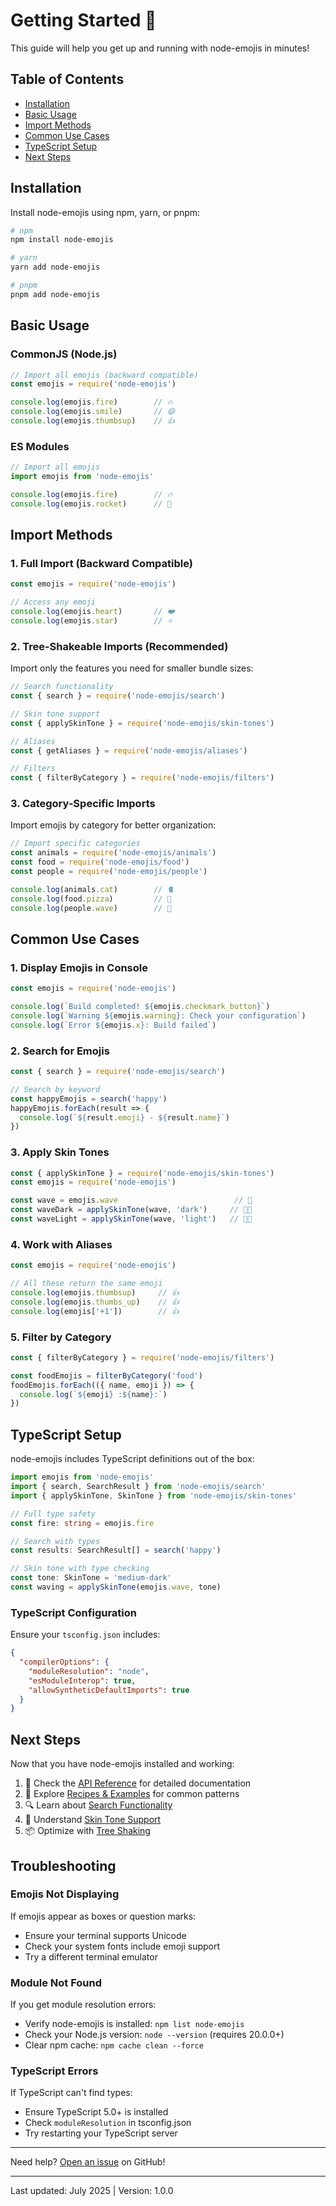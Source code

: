# Getting Started 🚀

This guide will help you get up and running with node-emojis in minutes!

## Table of Contents

- [Installation](#installation)
- [Basic Usage](#basic-usage)
- [Import Methods](#import-methods)
- [Common Use Cases](#common-use-cases)
- [TypeScript Setup](#typescript-setup)
- [Next Steps](#next-steps)

## Installation

Install node-emojis using npm, yarn, or pnpm:

```bash
# npm
npm install node-emojis

# yarn
yarn add node-emojis

# pnpm
pnpm add node-emojis
```

## Basic Usage

### CommonJS (Node.js)

```javascript
// Import all emojis (backward compatible)
const emojis = require('node-emojis')

console.log(emojis.fire)        // 🔥
console.log(emojis.smile)       // 😄
console.log(emojis.thumbsup)    // 👍
```

### ES Modules

```javascript
// Import all emojis
import emojis from 'node-emojis'

console.log(emojis.fire)        // 🔥
console.log(emojis.rocket)      // 🚀
```

## Import Methods

### 1. Full Import (Backward Compatible)

```javascript
const emojis = require('node-emojis')

// Access any emoji
console.log(emojis.heart)       // ❤️
console.log(emojis.star)        // ⭐
```

### 2. Tree-Shakeable Imports (Recommended)

Import only the features you need for smaller bundle sizes:

```javascript
// Search functionality
const { search } = require('node-emojis/search')

// Skin tone support
const { applySkinTone } = require('node-emojis/skin-tones')

// Aliases
const { getAliases } = require('node-emojis/aliases')

// Filters
const { filterByCategory } = require('node-emojis/filters')
```

### 3. Category-Specific Imports

Import emojis by category for better organization:

```javascript
// Import specific categories
const animals = require('node-emojis/animals')
const food = require('node-emojis/food')
const people = require('node-emojis/people')

console.log(animals.cat)        // 🐈
console.log(food.pizza)         // 🍕
console.log(people.wave)        // 👋
```

## Common Use Cases

### 1. Display Emojis in Console

```javascript
const emojis = require('node-emojis')

console.log(`Build completed! ${emojis.checkmark_button}`)
console.log(`Warning ${emojis.warning}: Check your configuration`)
console.log(`Error ${emojis.x}: Build failed`)
```

### 2. Search for Emojis

```javascript
const { search } = require('node-emojis/search')

// Search by keyword
const happyEmojis = search('happy')
happyEmojis.forEach(result => {
  console.log(`${result.emoji} - ${result.name}`)
})
```

### 3. Apply Skin Tones

```javascript
const { applySkinTone } = require('node-emojis/skin-tones')
const emojis = require('node-emojis')

const wave = emojis.wave                          // 👋
const waveDark = applySkinTone(wave, 'dark')     // 👋🏿
const waveLight = applySkinTone(wave, 'light')   // 👋🏻
```

### 4. Work with Aliases

```javascript
const emojis = require('node-emojis')

// All these return the same emoji
console.log(emojis.thumbsup)     // 👍
console.log(emojis.thumbs_up)    // 👍
console.log(emojis['+1'])        // 👍
```

### 5. Filter by Category

```javascript
const { filterByCategory } = require('node-emojis/filters')

const foodEmojis = filterByCategory('food')
foodEmojis.forEach(({ name, emoji }) => {
  console.log(`${emoji} :${name}:`)
})
```

## TypeScript Setup

node-emojis includes TypeScript definitions out of the box:

```typescript
import emojis from 'node-emojis'
import { search, SearchResult } from 'node-emojis/search'
import { applySkinTone, SkinTone } from 'node-emojis/skin-tones'

// Full type safety
const fire: string = emojis.fire

// Search with types
const results: SearchResult[] = search('happy')

// Skin tone with type checking
const tone: SkinTone = 'medium-dark'
const waving = applySkinTone(emojis.wave, tone)
```

### TypeScript Configuration

Ensure your `tsconfig.json` includes:

```json
{
  "compilerOptions": {
    "moduleResolution": "node",
    "esModuleInterop": true,
    "allowSyntheticDefaultImports": true
  }
}
```

## Next Steps

Now that you have node-emojis installed and working:

1. 📖 Check the [API Reference](./API-Reference) for detailed documentation
2. 🍳 Explore [Recipes & Examples](./Recipes-and-Examples) for common patterns
3. 🔍 Learn about [Search Functionality](./API-Reference#search-module)
4. 🎨 Understand [Skin Tone Support](./API-Reference#skin-tones-module)
5. 📦 Optimize with [Tree Shaking](./Advanced-Usage#tree-shaking)

## Troubleshooting

### Emojis Not Displaying

If emojis appear as boxes or question marks:

- Ensure your terminal supports Unicode
- Check your system fonts include emoji support
- Try a different terminal emulator

### Module Not Found

If you get module resolution errors:

- Verify node-emojis is installed: `npm list node-emojis`
- Check your Node.js version: `node --version` (requires 20.0.0+)
- Clear npm cache: `npm cache clean --force`

### TypeScript Errors

If TypeScript can't find types:

- Ensure TypeScript 5.0+ is installed
- Check `moduleResolution` in tsconfig.json
- Try restarting your TypeScript server

---

Need help? [Open an issue](https://github.com/jesselpalmer/node-emojis/issues) on GitHub!

---

Last updated: July 2025 | Version: 1.0.0

